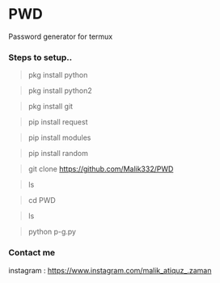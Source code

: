 # PWD
Password generator for termux


### Steps to setup..

>pkg install python

>pkg install python2

>pkg install git

 >pip install request

>pip install modules

>pip install random

>git clone https://github.com/Malik332/PWD

>ls

>cd PWD

>ls

>python p-g.py

### Contact me

instagram : https://www.instagram.com/malik_atiquz_.zaman

